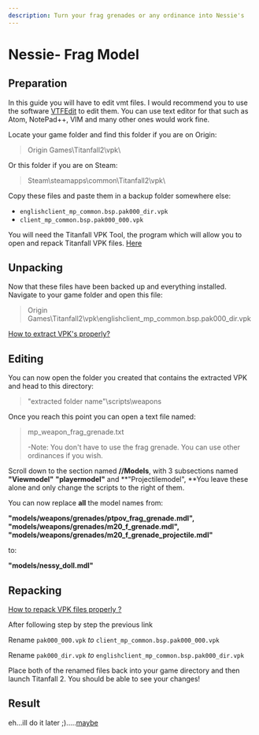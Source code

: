 ```yaml
---
description: Turn your frag grenades or any ordinance into Nessie's
---
```


# Nessie- Frag Model

## Preparation <a href="preparation" id="preparation"></a>

In this guide you will have to edit vmt files. I would recommend you to use the software [VTFEdit](https://noskill.gitbook.io/titanfall2/how-to-start-modding/modding-tools) to edit them. You can use text editor for that such as Atom, NotePad++, VIM and many other ones would work fine.

Locate your game folder and find this folder if you are on Origin:

> Origin Games\Titanfall2\vpk\\

Or this folder if you are on Steam:

> Steam\steamapps\common\Titanfall2\vpk\\

Copy these files and paste them in a backup folder somewhere else:

* `englishclient_mp_common.bsp.pak000_dir.vpk`
* `client_mp_common.bsp.pak000_000.vpk`

You will need the Titanfall VPK Tool, the program which will allow you to open and repack Titanfall VPK files. [Here](https://noskill.gitbook.io/titanfall2/how-to-start-modding/modding-tools)​

## Unpacking <a href="unpacking" id="unpacking"></a>

Now that these files have been backed up and everything installed. Navigate to your game folder and open this file:

> Origin Games\Titanfall2\vpk\englishclient\_mp\_common.bsp.pak000\_dir.vpk

​[How to extract VPK's properly?](https://noskill.gitbook.io/titanfall2/how-to-start-modding/how-to-backup-extract-and-repack)​

## Editing

You can now open the folder you created that contains the extracted VPK and head to this directory:

> "extracted folder name"\scripts\weapons

Once you reach this point you can open a text file named:

> mp\_weapon\_frag\_grenade.txt
>
> \-Note: You don't have to use the frag grenade. You can use other ordinances if you wish.

Scroll down to the section named **//Models**, with 3 subsections named **"Viewmodel"** **"playermodel"** and **"Projectilemodel", **You leave these alone and only change the scripts to the right of them.

You can now replace **all** the model names from:&#x20;

**"models/weapons/grenades/ptpov\_frag\_grenade.mdl",  "models/weapons/grenades/m20\_f\_grenade.mdl", "models/weapons/grenades/m20\_f\_grenade\_projectile.mdl"**

to:

**"models/nessy\_doll.mdl"**

## Repacking <a href="repacking" id="repacking"></a>

​[How to repack VPK files properly ?](https://noskill.gitbook.io/titanfall2/how-to-start-modding/how-to-backup-extract-and-repack)​

After following step by step the previous link

Rename `pak000_000.vpk` _to_ `client_mp_common.bsp.pak000_000.vpk`

Rename `pak000_dir.vpk` _to_ `englishclient_mp_common.bsp.pak000_dir.vpk`

Place both of the renamed files back into your game directory and then launch Titanfall 2. You should be able to see your changes!

## Result

eh...ill do it later ;).....[maybe](https://gfycat.com/bestfilthykid)
